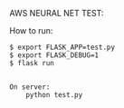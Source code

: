 AWS NEURAL NET TEST:

How to run:

	$ export FLASK_APP=test.py
	$ export FLASK_DEBUG=1
	$ flask run


	On server:
		python test.py
